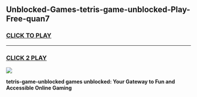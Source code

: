 
## Unblocked-Games-tetris-game-unblocked-Play-Free-quan7
<h3>
<a href="https://premium76.site?title=tetris-game-unblocked&ref=12A">CLICK TO PLAY</a></h3>
<hr>

<h3>
<a href="https://premium76.site?title=tetris-game-unblocked&ref=12A">CLICK 2 PLAY</a>
  
</h3>

<a href="https://premium76.site?title=tetris-game-unblocked&ref=12A"><img src="https://clearcache.store/games.png"></a>


**tetris-game-unblocked games unblocked: Your Gateway to Fun and Accessible Online Gaming**
